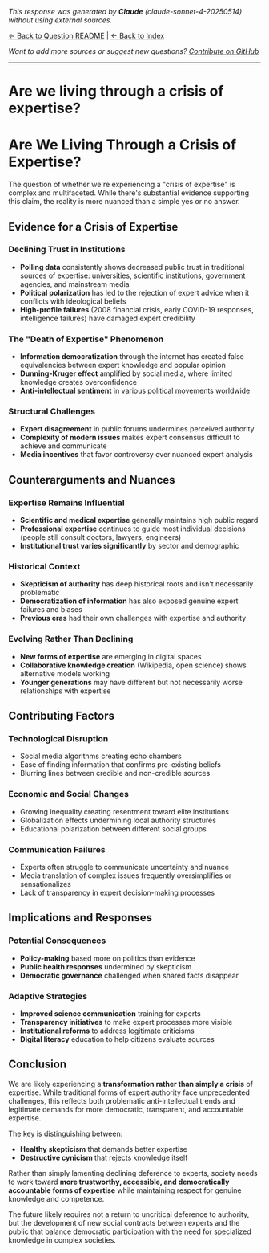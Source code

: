 <!-- 
Generated by: claude
Model: claude-sonnet-4-20250514
Prompt type: default
Generated at: 2025-06-09T20:41:17.627286
-->

*This response was generated by **Claude** (claude-sonnet-4-20250514) without using external sources.*

[← Back to Question README](README.md) | [← Back to Index](../README.md)

*Want to add more sources or suggest new questions? [Contribute on GitHub](https://github.com/justinwest/SuggestedSources)*

---

# Are we living through a crisis of expertise?

# Are We Living Through a Crisis of Expertise?

The question of whether we're experiencing a "crisis of expertise" is complex and multifaceted. While there's substantial evidence supporting this claim, the reality is more nuanced than a simple yes or no answer.

## Evidence for a Crisis of Expertise

### Declining Trust in Institutions
- **Polling data** consistently shows decreased public trust in traditional sources of expertise: universities, scientific institutions, government agencies, and mainstream media
- **Political polarization** has led to the rejection of expert advice when it conflicts with ideological beliefs
- **High-profile failures** (2008 financial crisis, early COVID-19 responses, intelligence failures) have damaged expert credibility

### The "Death of Expertise" Phenomenon
- **Information democratization** through the internet has created false equivalencies between expert knowledge and popular opinion
- **Dunning-Kruger effect** amplified by social media, where limited knowledge creates overconfidence
- **Anti-intellectual sentiment** in various political movements worldwide

### Structural Challenges
- **Expert disagreement** in public forums undermines perceived authority
- **Complexity of modern issues** makes expert consensus difficult to achieve and communicate
- **Media incentives** that favor controversy over nuanced expert analysis

## Counterarguments and Nuances

### Expertise Remains Influential
- **Scientific and medical expertise** generally maintains high public regard
- **Professional expertise** continues to guide most individual decisions (people still consult doctors, lawyers, engineers)
- **Institutional trust varies significantly** by sector and demographic

### Historical Context
- **Skepticism of authority** has deep historical roots and isn't necessarily problematic
- **Democratization of information** has also exposed genuine expert failures and biases
- **Previous eras** had their own challenges with expertise and authority

### Evolving Rather Than Declining
- **New forms of expertise** are emerging in digital spaces
- **Collaborative knowledge creation** (Wikipedia, open science) shows alternative models working
- **Younger generations** may have different but not necessarily worse relationships with expertise

## Contributing Factors

### Technological Disruption
- Social media algorithms creating echo chambers
- Ease of finding information that confirms pre-existing beliefs
- Blurring lines between credible and non-credible sources

### Economic and Social Changes
- Growing inequality creating resentment toward elite institutions
- Globalization effects undermining local authority structures
- Educational polarization between different social groups

### Communication Failures
- Experts often struggle to communicate uncertainty and nuance
- Media translation of complex issues frequently oversimplifies or sensationalizes
- Lack of transparency in expert decision-making processes

## Implications and Responses

### Potential Consequences
- **Policy-making** based more on politics than evidence
- **Public health responses** undermined by skepticism
- **Democratic governance** challenged when shared facts disappear

### Adaptive Strategies
- **Improved science communication** training for experts
- **Transparency initiatives** to make expert processes more visible
- **Institutional reforms** to address legitimate criticisms
- **Digital literacy** education to help citizens evaluate sources

## Conclusion

We are likely experiencing a **transformation rather than simply a crisis** of expertise. While traditional forms of expert authority face unprecedented challenges, this reflects both problematic anti-intellectual trends and legitimate demands for more democratic, transparent, and accountable expertise.

The key is distinguishing between:
- **Healthy skepticism** that demands better expertise
- **Destructive cynicism** that rejects knowledge itself

Rather than simply lamenting declining deference to experts, society needs to work toward **more trustworthy, accessible, and democratically accountable forms of expertise** while maintaining respect for genuine knowledge and competence.

The future likely requires not a return to uncritical deference to authority, but the development of new social contracts between experts and the public that balance democratic participation with the need for specialized knowledge in complex societies.